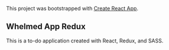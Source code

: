 This project was bootstrapped with [Create React App](https://github.com/facebookincubator/create-react-app).



## Whelmed App Redux

This is a to-do application created with React, Redux, and SASS.
